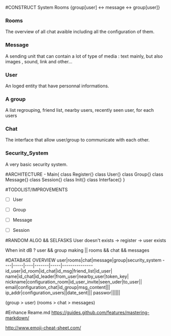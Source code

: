 #CONSTRUCT System 
Rooms {group[user] <-> message <-> group[user]}

### Rooms 
The overview of all chat avaible including all the configuration of them.

### Message 
A sending unit that can contain a lot of type of media : text mainly, but also images , sound, link and other...

### User 
An loged entity that have personnal informations.

### A group
A list regrouping, friend list, nearby users, recently seen user, for each users

### Chat
The interface that allow user/group to communicate with each other.

### Security_System
A very basic security system.

#ARCHITECTURE
	- Main{
		class Register{}
		class User{}
		class Group{}
		class Message{}
		class Session{}
		class Init{}
		class Interface{}
	}


#TODOLIST/IMPROVEMENTS
- [ ] User
- [ ] Group
- [ ] Message
- [ ] Session


#RANDOM ALGO && SELFASKS
User doesn't exists -> register -> user exists

When init dB ? user && group making || rooms && chat && messages 

#DATABASE OVERVIEW
user|rooms|chat|message|group|security_system
----|-----|----|-------|-----|---------------
id_user|id_room|id_chat|id_msg|friend_list|id_user|
name|id_chat|id_leader|from_user|nearby_user|token_key|
nickname|configuration_room|id_user_invite|seen_uder|to_user||
email|configuration_chat|id_group|msg_content|||
ip_addr|configuration_users||date_sent|||
passwor||||||

(group > user) <link> (rooms > chat > messages)

#Enhance Reame.md
https://guides.github.com/features/mastering-markdown/

http://www.emoji-cheat-sheet.com/